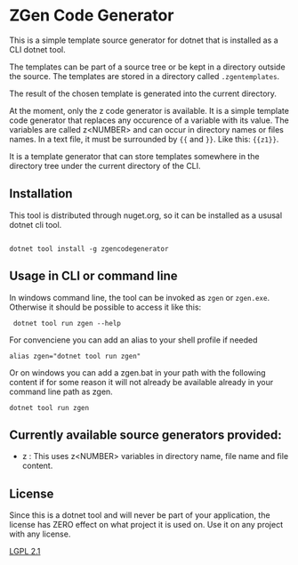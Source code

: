 # ZGen Code Generator

This is a simple template source generator for dotnet that is installed as a CLI dotnet tool.

The templates can be part of a source tree or be kept in a directory outside the source.
The templates are stored in a directory called `.zgentemplates`.

The result of the chosen template is generated into the current directory.

At the moment, only the z code generator is available. It is a simple template code generator that replaces any occurence of a variable with its value.
The variables are called z&lt;NUMBER&gt; and can occur in directory names or files names.
In a text file, it must be surrounded by `{{` and `}}`. Like this: `{{z1}}`.

It is a template generator that can store templates somewhere in the directory tree under the current directory of the CLI.


## Installation

This tool is distributed through nuget.org, so it can be installed as a ususal dotnet cli tool.
```

dotnet tool install -g zgencodegenerator

```
## Usage in CLI or command line

In windows command line, the tool can be invoked as `zgen` or `zgen.exe`.
Otherwise it should be possible to access it like this:
```
 dotnet tool run zgen --help
```

For convenciene you can add an alias to your shell profile if needed

```
alias zgen="dotnet tool run zgen"
```
Or on windows you can add a zgen.bat in your path with the following content if for some reason it will not
already be available already in your command line path as zgen.

```
dotnet tool run zgen
```

## Currently available source generators provided:
- z : This uses z&lt;NUMBER&gt; variables in directory name, file name and file content.

## License

Since this is a dotnet tool and will never be part of your application, the license has ZERO effect on what project it is used on.
Use it on any project with any license.

[LGPL 2.1](https://www.gnu.org/licenses/old-licenses/lgpl-2.1.en.html)